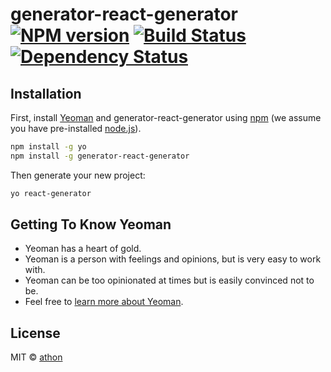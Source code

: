 # generator-react-generator [![NPM version][npm-image]][npm-url] [![Build Status][travis-image]][travis-url] [![Dependency Status][daviddm-image]][daviddm-url]
> 

## Installation

First, install [Yeoman](http://yeoman.io) and generator-react-generator using [npm](https://www.npmjs.com/) (we assume you have pre-installed [node.js](https://nodejs.org/)).

```bash
npm install -g yo
npm install -g generator-react-generator
```

Then generate your new project:

```bash
yo react-generator
```

## Getting To Know Yeoman

 * Yeoman has a heart of gold.
 * Yeoman is a person with feelings and opinions, but is very easy to work with.
 * Yeoman can be too opinionated at times but is easily convinced not to be.
 * Feel free to [learn more about Yeoman](http://yeoman.io/).

## License

MIT © [athon]()


[npm-image]: https://badge.fury.io/js/generator-react-generator.svg
[npm-url]: https://npmjs.org/package/generator-react-generator
[travis-image]: https://travis-ci.org/callmedadaxin/generator-react-generator.svg?branch=master
[travis-url]: https://travis-ci.org/callmedadaxin/generator-react-generator
[daviddm-image]: https://david-dm.org/callmedadaxin/generator-react-generator.svg?theme=shields.io
[daviddm-url]: https://david-dm.org/callmedadaxin/generator-react-generator
